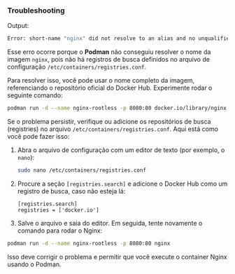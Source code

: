 ### Troubleshooting

Output:

```bash
Error: short-name "nginx" did not resolve to an alias and no unqualified-search registries are defined in "/etc/containers/registries.conf"
```

Esse erro ocorre porque o **Podman** não conseguiu resolver o nome da imagem `nginx`, pois não há registros de busca definidos no arquivo de configuração `/etc/containers/registries.conf`.

Para resolver isso, você pode usar o nome completo da imagem, referenciando o repositório oficial do Docker Hub. Experimente rodar o seguinte comando:

```bash
podman run -d --name nginx-rootless -p 8080:80 docker.io/library/nginx:latest
```

Se o problema persistir, verifique ou adicione os repositórios de busca (registries) no arquivo `/etc/containers/registries.conf`. Aqui está como você pode fazer isso:

1. Abra o arquivo de configuração com um editor de texto (por exemplo, o `nano`):

   ```bash
   sudo nano /etc/containers/registries.conf
   ```

2. Procure a seção `[registries.search]` e adicione o Docker Hub como um registro de busca, caso não esteja lá:

   ```
   [registries.search]
   registries = ['docker.io']
   ```

3. Salve o arquivo e saia do editor. Em seguida, tente novamente o comando para rodar o Nginx:

```bash
podman run -d --name nginx-rootless -p 8080:80 nginx
```

Isso deve corrigir o problema e permitir que você execute o container Nginx usando o Podman.
